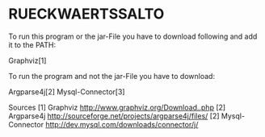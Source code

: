 # RUECKWAERTSSALTO
To run this program or the jar-File you have to download following and add it to the PATH:

Graphviz[1]

To run the program and not the jar-File you have to download:

Argparse4j[2]
Mysql-Connector[3]

Sources
[1] Graphviz http://www.graphviz.org/Download..php
[2] Argparse4j http://sourceforge.net/projects/argparse4j/files/
[2] Mysql-Connector http://dev.mysql.com/downloads/connector/j/
